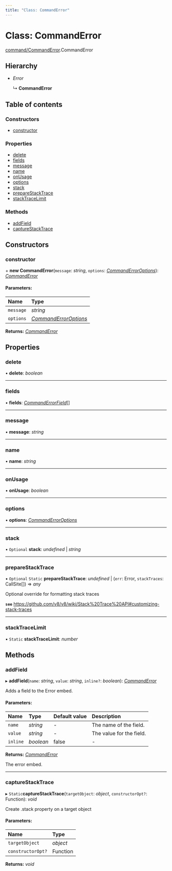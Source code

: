 ```yaml
---
title: "Class: CommandError"
---
```


# Class: CommandError

[command/CommandError](../modules/command_commanderror.md).CommandError

## Hierarchy

* *Error*

  ↳ **CommandError**

## Table of contents

### Constructors

- [constructor](command_commanderror.commanderror.md#constructor)

### Properties

- [delete](command_commanderror.commanderror.md#delete)
- [fields](command_commanderror.commanderror.md#fields)
- [message](command_commanderror.commanderror.md#message)
- [name](command_commanderror.commanderror.md#name)
- [onUsage](command_commanderror.commanderror.md#onusage)
- [options](command_commanderror.commanderror.md#options)
- [stack](command_commanderror.commanderror.md#stack)
- [prepareStackTrace](command_commanderror.commanderror.md#preparestacktrace)
- [stackTraceLimit](command_commanderror.commanderror.md#stacktracelimit)

### Methods

- [addField](command_commanderror.commanderror.md#addfield)
- [captureStackTrace](command_commanderror.commanderror.md#capturestacktrace)

## Constructors

### constructor

\+ **new CommandError**(`message`: *string*, `options`: [*CommandErrorOptions*](../interfaces/command_commanderror.commanderroroptions.md)): [*CommandError*](command_commanderror.commanderror.md)

#### Parameters:

Name | Type |
:------ | :------ |
`message` | *string* |
`options` | [*CommandErrorOptions*](../interfaces/command_commanderror.commanderroroptions.md) |

**Returns:** [*CommandError*](command_commanderror.commanderror.md)

## Properties

### delete

• **delete**: *boolean*

___

### fields

• **fields**: [*CommandErrorField*](../interfaces/command_commanderror.commanderrorfield.md)[]

___

### message

• **message**: *string*

___

### name

• **name**: *string*

___

### onUsage

• **onUsage**: *boolean*

___

### options

• **options**: [*CommandErrorOptions*](../interfaces/command_commanderror.commanderroroptions.md)

___

### stack

• `Optional` **stack**: *undefined* \| *string*

___

### prepareStackTrace

▪ `Optional` `Static` **prepareStackTrace**: *undefined* \| (`err`: Error, `stackTraces`: CallSite[]) => *any*

Optional override for formatting stack traces

**`see`** https://github.com/v8/v8/wiki/Stack%20Trace%20API#customizing-stack-traces

___

### stackTraceLimit

▪ `Static` **stackTraceLimit**: *number*

## Methods

### addField

▸ **addField**(`name`: *string*, `value`: *string*, `inline?`: *boolean*): [*CommandError*](command_commanderror.commanderror.md)

Adds a field to the Error embed.

#### Parameters:

Name | Type | Default value | Description |
:------ | :------ | :------ | :------ |
`name` | *string* | - | The name of the field.   |
`value` | *string* | - | The value for the field.   |
`inline` | *boolean* | false | - |

**Returns:** [*CommandError*](command_commanderror.commanderror.md)

The error embed.

___

### captureStackTrace

▸ `Static`**captureStackTrace**(`targetObject`: *object*, `constructorOpt?`: Function): *void*

Create .stack property on a target object

#### Parameters:

Name | Type |
:------ | :------ |
`targetObject` | *object* |
`constructorOpt?` | Function |

**Returns:** *void*

